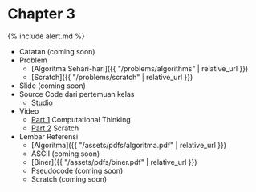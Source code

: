# Chapter 3

{% include alert.md %}

* Catatan (coming soon)
* Problem
  * [Algoritma Sehari-hari]({{ "/problems/algorithms" | relative_url }})
  * [Scratch]({{ "/problems/scratch" | relative_url }})
* Slide (coming soon)
* Source Code dari pertemuan kelas
  * [Studio](https://scratch.mit.edu/studios/3003963/)
* Video
  * [Part 1](https://www.youtube.com/watch?v=M139sf6QDf8) Computational Thinking
  * [Part 2](https://www.youtube.com/watch?v=VHpv_N4jE14) Scratch
* Lembar Referensi
  * [Algoritma]({{ "/assets/pdfs/algoritma.pdf" | relative_url }})
  * ASCII (coming soon)
  * [Biner]({{ "/assets/pdfs/biner.pdf" | relative_url }})
  * Pseudocode (coming soon)
  * Scratch (coming soon)
